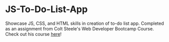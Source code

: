 # JS-To-Do-List-App
<p>Showcase JS, CSS, and HTML skills in creation of to-do list app. Completed as an assignment from Colt Steele's Web Developer Bootcamp Course. Check out his course <a href="https://www.udemy.com/the-web-developer-bootcamp/learn/v4/content" target="_blank">here</a>!</p>
